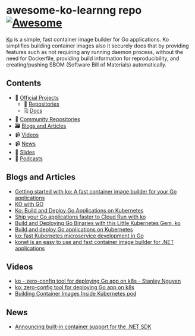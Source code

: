 # awesome-ko-learnng repo [![Awesome](https://awesome.re/badge.svg)](https://awesome.re)
[Ko](https://github.com/google/ko) is a simple, fast container image builder for Go applications. Ko simplifies building container images also it securely does that by providing features such as not requiring any running daemon process, without the need for Dockerfile, providing build information for reproducibility, and creating/pushing SBOM (Software Bill of Materials) automatically. 


## Contents

- 💼 [Official Projects](#official-projects)
    - 📂 [Repositories](#repositories)
    - 🗒️ [Docs](#docs)
- 🐾 [Community Repositories](#community-repositories)
- 🗃️ [Blogs and Articles](#blogs-and-articles)
- 📹 [Videos](#videos)
- 📹 [News](#news)
- 📑 [Slides](#slides)
- 🎤 [Podcasts](#podcasts) 

## Blogs and Articles

- [Getting started with ko: A fast container image builder for your Go applications](https://kubesimplify.com/getting-started-with-ko-a-fast-container-image-builder-for-your-go-applications)
- [KO with GO](https://gochronicles.com/containertools-ko/) 
- [Ko: Build and Deploy Go Applications on Kubernetes](https://morioh.com/p/fedb8b2aa5d6)
- [Ship your Go applications faster to Cloud Run with ko](https://cloud.google.com/blog/topics/developers-practitioners/ship-your-go-applications-faster-cloud-run-ko)
- [Build and Deploying Go Binaries with this Little Kubernetes Gem, ko](https://www.triggermesh.com/blog/go-binaries-kubernetes-ko)
- [Build and deploy Go applications on Kubernetes](https://golangexample.com/build-and-deploy-go-applications-on-kubernetes/)
- [ko: fast Kubernetes microservice development in Go](https://medium.com/@mattmoor/ko-fast-kubernetes-microservice-development-in-go-f94a934a7240)
- [konet is an easy to use and fast container image builder for .NET applications](https://github.com/lippertmarkus/konet)

## Videos

- [ko - zero-config tool for deploying Go app on k8s - Stanley Nguyen](https://www.youtube.com/watch?v=UrDAZuW3OTs)
- [ko: zero-config tool for deploying Go app on k8s](https://www.youtube.com/watch?v=TpfKCE9uyCA) 
- [Building Container Images Inside Kubernetes pod](https://www.youtube.com/watch?v=TzRysWakne8&t=807s)

## News

- [Announcing built-in container support for the .NET SDK](https://devblogs.microsoft.com/dotnet/announcing-builtin-container-support-for-the-dotnet-sdk/)
